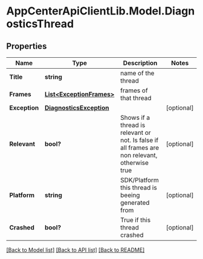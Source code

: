 # AppCenterApiClientLib.Model.DiagnosticsThread
## Properties

Name | Type | Description | Notes
------------ | ------------- | ------------- | -------------
**Title** | **string** | name of the thread | 
**Frames** | [**List&lt;ExceptionFrames&gt;**](ExceptionFrames.md) | frames of that thread | 
**Exception** | [**DiagnosticsException**](DiagnosticsException.md) |  | [optional] 
**Relevant** | **bool?** | Shows if a thread is relevant or not. Is false if all frames are non relevant, otherwise true | [optional] 
**Platform** | **string** | SDK/Platform this thread is beeing generated from | [optional] 
**Crashed** | **bool?** | True if this thread crashed | [optional] 

[[Back to Model list]](../README.md#documentation-for-models) [[Back to API list]](../README.md#documentation-for-api-endpoints) [[Back to README]](../README.md)


